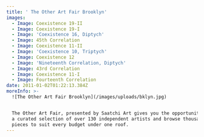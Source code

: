 ```yaml
---
title: ' The Other Art Fair Brooklyn'
images:
  - Image: Coexistence 19-II
  - Image: Coexistence 19-I
  - Image: 'Coexistence 16, Diptych'
  - Image: 45th Correlation
  - Image: Coexistence 11-II
  - Image: 'Coexistence 10, Triptych'
  - Image: Coexistence 12
  - Image: 'Nineteenth Correlation, Diptych'
  - Image: 43rd Correlation
  - Image: Coexistence 11-I
  - Image: Fourteenth Correlation
date: 2011-01-02T01:22:13.384Z
moreInfo: >-
  ![The Other Art Fair Brooklyn](/images/uploads/bklyn.jpg)


  The Other Art Fair, presented by Saatchi Art gives you the opportunity to meet
  a curated selection of over 130 independent artists and browse thousands of
  pieces to suit every budget under one roof.
---
```


